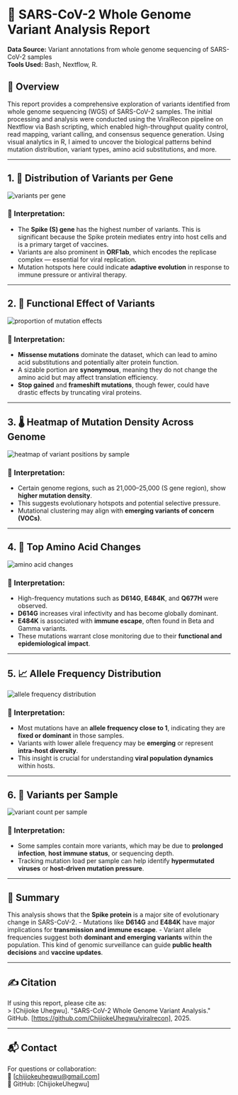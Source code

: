 # 🧬 SARS-CoV-2 Whole Genome Variant Analysis Report

**Data Source:** Variant annotations from whole genome sequencing of SARS-CoV-2 samples\
**Tools Used:** Bash, Nextflow, R.

## 📘 Overview

This report provides a comprehensive exploration of variants identified from whole genome sequencing (WGS) of SARS-CoV-2 samples. The initial processing and analysis were conducted using the ViralRecon pipeline on Nextflow via Bash scripting, which enabled high-throughput quality control, read mapping, variant calling, and consensus sequence generation. Using visual analytics in R, I aimed to uncover the biological patterns behind mutation distribution, variant types, amino acid substitutions, and more.

------------------------------------------------------------------------

## 1. 🔬 Distribution of Variants per Gene
![variants per gene](https://github.com/user-attachments/assets/d3714d25-1856-469e-b332-39900f7b3ffc)

### 📌 Interpretation:

-   The **Spike (S) gene** has the highest number of variants. This is significant because the Spike protein mediates entry into host cells and is a primary target of vaccines.
-   Variants are also prominent in **ORF1ab**, which encodes the replicase complex — essential for viral replication.
-   Mutation hotspots here could indicate **adaptive evolution** in response to immune pressure or antiviral therapy.

------------------------------------------------------------------------

## 2. 🧠 Functional Effect of Variants
![proportion of mutation effects](https://github.com/user-attachments/assets/378a27d9-664e-409f-a327-06a838d45a34)

### 📌 Interpretation:

-   **Missense mutations** dominate the dataset, which can lead to amino acid substitutions and potentially alter protein function.
-   A sizable portion are **synonymous**, meaning they do not change the amino acid but may affect translation efficiency.
-   **Stop gained** and **frameshift mutations**, though fewer, could have drastic effects by truncating viral proteins.

------------------------------------------------------------------------

## 3. 🌡️ Heatmap of Mutation Density Across Genome
![heatmap of variant positions by sample](https://github.com/user-attachments/assets/a4bd80ff-09a1-4306-827e-5b5a3fd50ea5)

### 📌 Interpretation:

-   Certain genome regions, such as 21,000–25,000 (S gene region), show **higher mutation density**.
-   This suggests evolutionary hotspots and potential selective pressure.
-   Mutational clustering may align with **emerging variants of concern (VOCs)**.

------------------------------------------------------------------------

## 4. 🧬 Top Amino Acid Changes
![amino acid changes](https://github.com/user-attachments/assets/afb0c892-deef-4ba5-b125-e90b6f652db3)

### 📌 Interpretation:

-   High-frequency mutations such as **D614G**, **E484K**, and **Q677H** were observed.
-   **D614G** increases viral infectivity and has become globally dominant.
-   **E484K** is associated with **immune escape**, often found in Beta and Gamma variants.
-   These mutations warrant close monitoring due to their **functional and epidemiological impact**.

------------------------------------------------------------------------

## 5. 📈 Allele Frequency Distribution
![allele frequency distribution](https://github.com/user-attachments/assets/3f18a5b9-6995-408e-86f5-31f90f3e4201)

### 📌 Interpretation:

-   Most mutations have an **allele frequency close to 1**, indicating they are **fixed or dominant** in those samples.
-   Variants with lower allele frequency may be **emerging** or represent **intra-host diversity**.
-   This insight is crucial for understanding **viral population dynamics** within hosts.

------------------------------------------------------------------------

## 6. 👥 Variants per Sample
![variant count per sample](https://github.com/user-attachments/assets/16340197-af81-4233-9239-871c7bae3b55)

### 📌 Interpretation:

-   Some samples contain more variants, which may be due to **prolonged infection**, **host immune status**, or sequencing depth.
-   Tracking mutation load per sample can help identify **hypermutated viruses** or **host-driven mutation pressure**.

------------------------------------------------------------------------

## 🧩 Summary

This analysis shows that the **Spike protein** is a major site of evolutionary change in SARS-CoV-2. - Mutations like **D614G** and **E484K** have major implications for **transmission and immune escape**. - Variant allele frequencies suggest both **dominant and emerging variants** within the population. This kind of genomic surveillance can guide **public health decisions** and **vaccine updates**.

------------------------------------------------------------------------

## ✍️ Citation

If using this report, please cite as:\
\> [Chijioke Uhegwu]. "SARS-CoV-2 Whole Genome Variant Analysis." GitHub. [https://github.com/ChijiokeUhegwu/viralrecon], 2025.

------------------------------------------------------------------------

## 📬 Contact

For questions or collaboration:\
📧 [chijiokeuhegwu@gmail.com]\
🔗 GitHub: [ChijiokeUhegwu]
